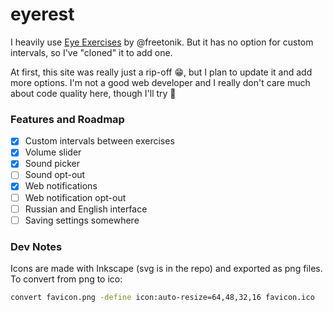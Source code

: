 # eyerest

I heavily use [Eye Exercises](http://eye.freetonik.com/) by @freetonik. But it has no option for custom intervals, so I've "cloned" it to add one. 

At first, this site was really just a rip-off :grin:, but I plan to update it and add more options. I'm not a good web developer and I really don't care much about code quality here, though I'll try :angel:

### Features and Roadmap
- [x] Custom intervals between exercises
- [x] Volume slider
- [x] Sound picker
- [ ] Sound opt-out
- [x] Web notifications
- [ ] Web notification opt-out
- [ ] Russian and English interface
- [ ] Saving settings somewhere

### Dev Notes
Icons are made with Inkscape (svg is in the repo) and exported as png files. To convert from png to ico:

```bash
convert favicon.png -define icon:auto-resize=64,48,32,16 favicon.ico
```
